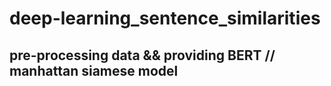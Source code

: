 # deep-learning_sentence_similarities

## pre-processing data && providing BERT // manhattan siamese model
